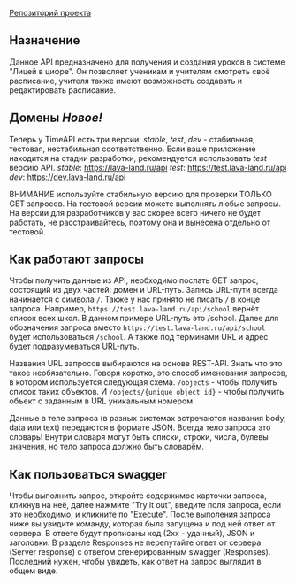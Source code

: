 [Репозиторий проекта](https://github.com/online-lyceum/async_lyceum_api.git)

## Назначение

Данное API предназначено для получения и создания уроков в системе "Лицей в цифре".
Он позволяет ученикам и учителям смотреть своё расписание,
учителя также имеют возможность создавать и редактировать расписание.

## Домены _Новое!_

Теперь у TimeAPI есть три версии: _stable_, _test_, _dev_ -
стабильная, тестовая, нестабильная соответственно.
Если ваше приложение находится на стадии разработки,
рекомендуется использовать _test_ версию API.
_stable_: https://lava-land.ru/api
_test_: https://test.lava-land.ru/api
_dev_: https://dev.lava-land.ru/api

ВНИМАНИЕ используйте стабильную версию для проверки ТОЛЬКО GET запросов.
На тестовой версии можете выполнять любые запросы.
На версии для разработчиков у вас скорее всего ничего не будет работать,
не расстраивайтесь, поэтому она и вынесена отдельно от тестовой.

## Как работают запросы

Чтобы получить данные из API, необходимо послать GET запрос,
состоящий из двух частей: домен и URL-путь.
Запись URL-пути всегда начинается с символа `/`.
Также у нас принято не писать `/` в конце запроса.
Например, `https://test.lava-land.ru/api/school` вернёт список всех школ.
В данном примере URL-путь это /school.
Далее для обозначения запроса вместо
`https://test.lava-land.ru/api/school` будет использоваться `/school`.
А также под терминами URL и адрес будет подразумеваться URL-путь.

Названия URL запросов выбираются на основе REST-API.
Знать что это такое необязательно.
Говоря коротко, это способ именования запросов,
в котором используется следующая схема.
`/objects` - чтобы получить список таких объектов.
И `/objects/{unique_object_id}` - чтобы получить объект с
заданным в URL уникальным номером.

Данные в теле запроса (в разных системах встречаются названия body, data или text)
передаются в формате JSON. Всегда тело запроса это словарь!
Внутри словаря могут быть списки, строки, числа, булевы значения,
но тело запроса должно быть словарём.

## Как пользоваться swagger

Чтобы выполнить запрос, откройте содержимое карточки запроса, кликнув на неё,
далее нажмите "Try it out", введите поля запроса, если это необходимо,
и кликните по "Execute". После выполения запроса ниже вы увидите команду,
которая была запущена и под ней ответ от сервера.
В ответе будут прописаны код (2xx - удачный), JSON и заголовки.
В разделе Responses не перепутайте ответ от сервера (Server response)
с ответом сгенерированным swagger (Responses). Последний нужен, чтобы увидеть,
как ответ на запрос выглядит в общем виде.

